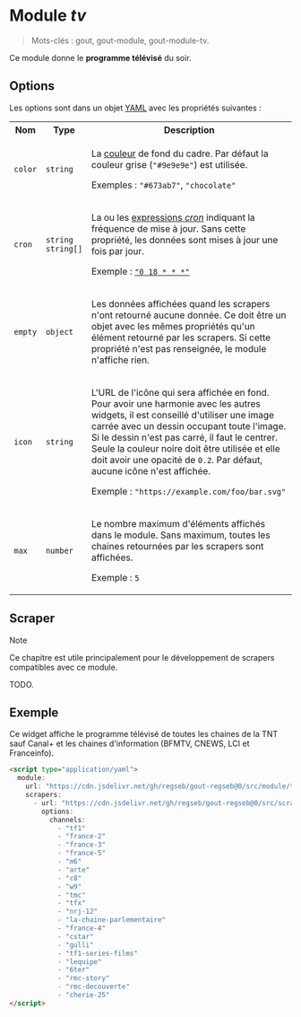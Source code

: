 # Module _tv_

> Mots-clés : gout, gout-module, gout-module-tv.

Ce module donne le **programme télévisé** du soir.

## Options

Les options sont dans un objet
[YAML](https://yaml.org/ "YAML Ain't Markup Language") avec les propriétés
suivantes :

<table>
  <tr>
    <th>Nom</th>
    <th>Type</th>
    <th>Description</th>
  </tr>
  <tr>
    <td><code>color</code></td>
    <td><code>string</code></td>
    <td>
      <p>
        La
        <a href="https://developer.mozilla.org/CSS/color_value">couleur</a> de
        fond du cadre. Par défaut la couleur grise (<code>"#9e9e9e"</code>) est
        utilisée.
      </p>
      <p>
        Exemples : <code>"#673ab7"</code>, <code>"chocolate"</code>
      </p>
    </td>
  </tr>
  <tr>
    <td><code>cron</code></td>
    <td><code>string</code><br /><code>string[]</code></td>
    <td>
      <p>
        La ou les
        <a href="https://www.npmjs.com/package/cronnor#expression-cron">expressions
        <em>cron</em></a> indiquant la fréquence de mise à jour. Sans cette
        propriété, les données sont mises à jour une fois par jour.
      </p>
      <p>
        <!-- Ne pas vérifier les espaces dans les éléments d'emphase car cette
             règle s'applique dans les éléments <code> et il y a des
             faux-positifs avec les expressions cron.
             https://github.com/DavidAnson/markdownlint/issues/427 -->
        <!-- markdownlint-disable-next-line no-space-in-emphasis -->
        Exemple : <a href="https://crontab.guru/#0_18_*_*_*"><code>"0 18 * * *"</code></a>
      </p>
    </td>
  </tr>
  <tr>
    <td><code>empty</code></td>
    <td><code>object</code></td>
    <td>
      <p>
        Les données affichées quand les scrapers n'ont retourné aucune donnée.
        Ce doit être un objet avec les mêmes propriétés qu'un élément retourné
        par les scrapers. Si cette propriété n'est pas renseignée, le module
        n'affiche rien.
      </p>
    </td>
  </tr>
  <tr>
    <td><code>icon</code></td>
    <td><code>string</code></td>
    <td>
      <p>
        L'URL de l'icône qui sera affichée en fond. Pour avoir une harmonie avec
        les autres widgets, il est conseillé d'utiliser une image carrée avec un
        dessin occupant toute l'image. Si le dessin n'est pas carré, il faut le
        centrer. Seule la couleur noire doit être utilisée et elle doit avoir
        une opacité de <code>0.2</code>. Par défaut, aucune icône n'est
        affichée.
      </p>
      <p>
        Exemple : <code>"https://example.com/foo/bar.svg"</code>
      </p>
    </td>
  </tr>
  <tr>
    <td><code>max</code></td>
    <td><code>number</code></td>
    <td>
      <p>
        Le nombre maximum d'éléments affichés dans le module. Sans maximum,
        toutes les chaines retournées par les scrapers sont affichées.
      </p>
      <p>
        Exemple : <code>5</code>
      </p>
    </td>
  </tr>
</table>

## Scraper

> [!NOTE]
>
> Ce chapitre est utile principalement pour le développement de scrapers
> compatibles avec ce module.

TODO.

## Exemple

Ce widget affiche le programme télévisé de toutes les chaines de la TNT sauf
Canal+ et les chaines d'information (BFMTV, CNEWS, LCI et Franceinfo).

```html
<script type="application/yaml">
  module:
    url: "https://cdn.jsdelivr.net/gh/regseb/gout-regseb@0/src/module/tv/tv.js"
    scrapers:
      - url: "https://cdn.jsdelivr.net/gh/regseb/gout-regseb@0/src/scraper/tv/tele2semaines/tele2semaines.js"
        options:
          channels:
            - "tf1"
            - "france-2"
            - "france-3"
            - "france-5"
            - "m6"
            - "arte"
            - "c8"
            - "w9"
            - "tmc"
            - "tfx"
            - "nrj-12"
            - "la-chaine-parlementaire"
            - "france-4"
            - "cstar"
            - "gulli"
            - "tf1-series-films"
            - "lequipe"
            - "6ter"
            - "rmc-story"
            - "rmc-decouverte"
            - "cherie-25"
</script>
```
